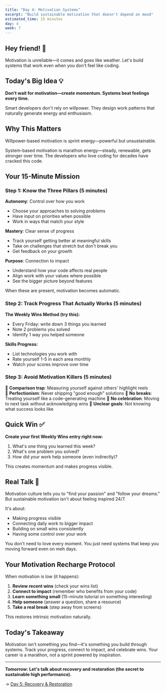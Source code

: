 ```yaml
---
title: "Day 4: Motivation Systems"
excerpt: "Build sustainable motivation that doesn't depend on mood"
estimated_time: 15 minutes
day: 4
week: 7
---
```


## Hey friend! 👋

Motivation is unreliable—it comes and goes like weather. Let's build systems that work even when you don't feel like coding.

## Today's Big Idea 💡

**Don't wait for motivation—create momentum. Systems beat feelings every time.**

Smart developers don't rely on willpower. They design work patterns that naturally generate energy and enthusiasm.

## Why This Matters

Willpower-based motivation is sprint energy—powerful but unsustainable.

System-based motivation is marathon energy—steady, renewable, gets stronger over time. The developers who love coding for decades have cracked this code.

## Your 15-Minute Mission

### Step 1: Know the Three Pillars (5 minutes)

**Autonomy**: Control over how you work

- Choose your approaches to solving problems
- Have input on priorities when possible
- Work in ways that match your style

**Mastery**: Clear sense of progress

- Track yourself getting better at meaningful skills
- Take on challenges that stretch but don't break you
- Get feedback on your growth

**Purpose**: Connection to impact

- Understand how your code affects real people
- Align work with your values where possible
- See the bigger picture beyond features

When these are present, motivation becomes automatic.

### Step 2: Track Progress That Actually Works (5 minutes)

**The Weekly Wins Method (try this):**

- Every Friday: write down 3 things you learned
- Note 2 problems you solved
- Identify 1 way you helped someone

**Skills Progress:**

- List technologies you work with
- Rate yourself 1-5 in each area monthly
- Watch your scores improve over time

### Step 3: Avoid Motivation Killers (5 minutes)

🚫 **Comparison trap**: Measuring yourself against others' highlight reels\
🚫 **Perfectionism**: Never shipping "good enough" solutions
🚫 **No breaks**: Treating yourself like a code-generating machine
🚫 **No celebration**: Moving to next task without acknowledging wins
🚫 **Unclear goals**: Not knowing what success looks like

## Quick Win ✅

**Create your first Weekly Wins entry right now:**

1. What's one thing you learned this week?
2. What's one problem you solved?
3. How did your work help someone (even indirectly)?

This creates momentum and makes progress visible.

## Real Talk 💬

Motivation culture tells you to "find your passion" and "follow your dreams." But sustainable motivation isn't about feeling inspired 24/7.

It's about:

- Making progress visible
- Connecting daily work to bigger impact
- Building on small wins consistently
- Having some control over your work

You don't need to love every moment. You just need systems that keep you moving forward even on meh days.

## Your Motivation Recharge Protocol

When motivation is low (it happens):

1. **Review recent wins** (check your wins list)
2. **Connect to impact** (remember who benefits from your code)
3. **Learn something small** (15-minute tutorial on something interesting)
4. **Help someone** (answer a question, share a resource)
5. **Take a real break** (step away from screens)

This restores intrinsic motivation naturally.

## Today's Takeaway

Motivation isn't something you find—it's something you build through systems. Track your progress, connect to impact, and celebrate wins. Your career is a marathon, not a sprint powered by inspiration.

---

**Tomorrow: Let's talk about recovery and restoration (the secret to sustainable high performance).**

→ [Day 5: Recovery & Restoration](./05-recovery-restoration)
